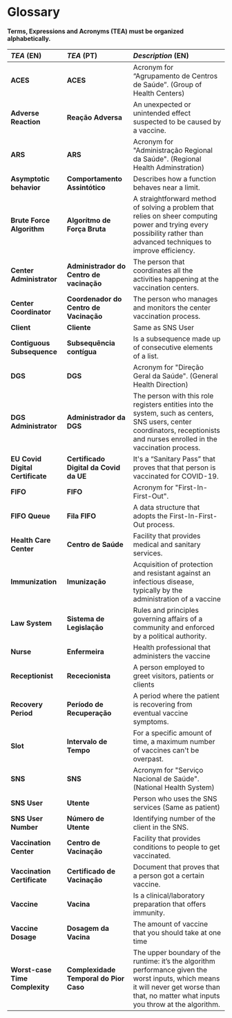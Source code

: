 # Glossary

**Terms, Expressions and Acronyms (TEA) must be organized alphabetically.**

| **_TEA_** (EN)                   | **_TEA_** (PT)                           | **_Description_** (EN)                                                                                                                                                                     |
| :------------------------------- | :--------------------------------------- | :----------------------------------------------------------------------------------------------------------------------------------------------------------------------------------------- |
| **ACES**                         | **ACES**                                 | Acronym for “Agrupamento de Centros de Saúde”. (Group of Health Centers)                                                                                                                   |
| **Adverse Reaction**             | **Reação Adversa**                       | An unexpected or unintended effect suspected to be caused by a vaccine.                                                                                                                    |
| **ARS**                          | **ARS**                                  | Acronym for "Administração Regional da Saúde". (Regional Health Adminstration)                                                                                                             |
| **Asymptotic behavior**          | **Comportamento Assintótico**            | Describes how a function behaves near a limit.                                                                                                                                             |
| **Brute Force Algorithm**        | **Algorítmo de Força Bruta**             | A straightforward method of solving a problem that relies on sheer computing power and trying every possibility rather than advanced techniques to improve efficiency.                     |
| **Center Administrator**         | **Administrador do Centro de vacinação** | The person that coordinates all the activities happening at the vaccination centers.                                                                                                       |
| **Center Coordinator**           | **Coordenador do Centro de Vacinação**   | The person who manages and monitors the center vaccination process.                                                                                                                        |
| **Client**                       | **Cliente**                              | Same as SNS User                                                                                                                                                                           |
| **Contiguous Subsequence**       | **Subsequência contígua**                | Is a subsequence made up of consecutive elements of a list.                                                                                                                                |
| **DGS**                          | **DGS**                                  | Acronym for "Direção Geral da Saúde". (General Health Direction)                                                                                                                           |
| **DGS Administrator**            | **Administrador da DGS**                 | The person with this role registers entities into the system, such as centers, SNS users, center coordinators, receptionists and nurses enrolled in the vaccination process.               |
| **EU Covid Digital Certificate** | **Certificado Digital da Covid da UE**   | It's a “Sanitary Pass” that proves that that person is vaccinated for COVID-19.                                                                                                            |
| **FIFO**                         | **FIFO**                                 | Acronym for "First-In-First-Out".                                                                                                                                                          |
| **FIFO Queue**                   | **Fila FIFO**                            | A data structure that adopts the First-In-First-Out process.                                                                                                                               |
| **Health Care Center**           | **Centro de Saúde**                      | Facility that provides medical and sanitary services.                                                                                                                                      |
| **Immunization**                 | **Imunização**                           | Acquisition of protection and resistant against an infectious disease, typically by the administration of a vaccine                                                                        |
| **Law System**                   | **Sistema de Legislação**                | Rules and principles governing affairs of a community and enforced by a political authority.                                                                                               |
| **Nurse**                        | **Enfermeira**                           | Health professional that administers the vaccine                                                                                                                                           |
| **Receptionist**                 | **Rececionista**                         | A person employed to greet visitors, patients or clients                                                                                                                                   |
| **Recovery Period**              | **Período de Recuperação**               | A period where the patient is recovering from eventual vaccine symptoms.                                                                                                                   |
| **Slot**                         | **Intervalo de Tempo**                   | For a specific amount of time, a maximum number of vaccines can't be overpast.                                                                                                             |
| **SNS**                          | **SNS**                                  | Acronym for "Serviço Nacional de Saúde". (National Health System)                                                                                                                          |
| **SNS User**                     | **Utente**                               | Person who uses the SNS services (Same as patient)                                                                                                                                         |
| **SNS User Number**              | **Número de Utente**                     | Identifying number of the client in the SNS.                                                                                                                                               |
| **Vaccination Center**           | **Centro de Vacinação**                  | Facility that provides conditions to people to get vaccinated.                                                                                                                             |
| **Vaccination Certificate**      | **Certificado de Vacinação**             | Document that proves that a person got a certain vaccine.                                                                                                                                  |
| **Vaccine**                      | **Vacina**                               | Is a clinical/laboratory preparation that offers immunity.                                                                                                                                 |
| **Vaccine Dosage**               | **Dosagem da Vacina**                    | The amount of vaccine that you should take at one time                                                                                                                                     |
| **Worst-case Time Complexity**   | **Complexidade Temporal do Pior Caso**   | The upper boundary of the runtime: it’s the algorithm performance given the worst inputs, which means it will never get worse than that, no matter what inputs you throw at the algorithm. |
